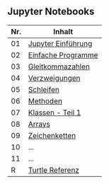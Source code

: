 ## Jupyter Notebooks

| Nr. | Inhalt |
| --- | ------ |
| 01 | [Jupyter Einführung](https://nbviewer.jupyter.org/github/Andreas-Forster/gyminf-programmieren/blob/bearbeitet/notebooks/JupyterEinfuehrung.ipynb) |
| 02 | [Einfache Programme](https://nbviewer.jupyter.org/github/Andreas-Forster/gyminf-programmieren/blob/bearbeitet/notebooks/EinfacheProgramme.ipynb) |
| 03 | [Gleitkommazahlen](https://nbviewer.jupyter.org/github/Andreas-Forster/gyminf-programmieren/blob/bearbeitet/notebooks/Gleitkommazahlen.ipynb) |
| 04 | [Verzweigungen](https://nbviewer.jupyter.org/github/Andreas-Forster/gyminf-programmieren/blob/bearbeitet/notebooks/Verzweigungen.ipynb) |
| 05 | [Schleifen](https://nbviewer.jupyter.org/github/Andreas-Forster/gyminf-programmieren/blob/bearbeitet/notebooks/Schleifen.ipynb) |
| 06 | [Methoden](https://nbviewer.jupyter.org/github/Andreas-Forster/gyminf-programmieren/blob/bearbeitet/notebooks/Methoden.ipynb) |
| 07 | [Klassen - Teil 1](https://nbviewer.jupyter.org/github/Andreas-Forster/gyminf-programmieren/blob/bearbeitet/notebooks/KlassenTeil1.ipynb) |
| 08 | [Arrays](https://nbviewer.jupyter.org/github/Andreas-Forster/gyminf-programmieren/blob/bearbeitet/notebooks/Arrays.ipynb) |
| 09 | [Zeichenketten](https://nbviewer.jupyter.org/github/Andreas-Forster/gyminf-programmieren/blob/bearbeitet/notebooks/Strings.ipynb) |
| 10 | ... |
| 11 | ... |
|  R | [Turtle Referenz](https://nbviewer.jupyter.org/github/Andreas-Forster/gyminf-programmieren/blob/bearbeitet/notebooks/Turtle-Referenz.ipynb) |